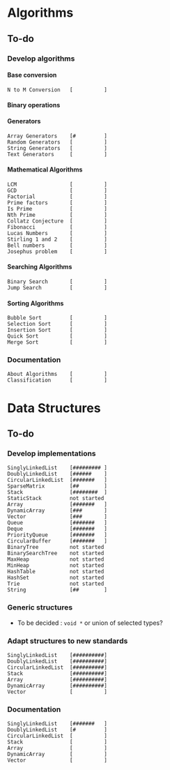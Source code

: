 # Algorithms

## To-do

### Develop algorithms

#### Base conversion

```
N to M Conversion   [          ]
```

#### Binary operations

#### Generators

```
Array Generators    [#         ]
Random Generators   [          ]
String Generators   [          ]
Text Generators     [          ]
```

#### Mathematical Algorithms

```
LCM                 [          ]
GCD                 [          ]
Factorial           [          ]
Prime factors       [          ]
Is Prime            [          ]
Nth Prime           [          ]
Collatz Conjecture  [          ]
Fibonacci           [          ]
Lucas Numbers       [          ]
Stirling 1 and 2    [          ]
Bell numbers        [          ]
Josephus problem    [          ]
```

#### Searching Algorithms

```
Binary Search       [          ]
Jump Search         [          ]
```

#### Sorting Algorithms

```
Bubble Sort         [          ]
Selection Sort      [          ]
Insertion Sort      [          ]
Quick Sort          [          ]
Merge Sort          [          ]
```

### Documentation

```
About Algorithms    [          ]
Classification      [          ]
```


# Data Structures

## To-do

### Develop implementations

```
SinglyLinkedList    [######### ]
DoublyLinkedList    [######    ]
CircularLinkedList  [#######   ]
SparseMatrix        [##        ]
Stack               [########  ]
StaticStack         not started
Array               [#######   ]
DynamicArray        [###       ]
Vector              [###       ]
Queue               [#######   ]
Deque               [#######   ]
PriorityQueue       [#######   ]
CircularBuffer      [#######   ]
BinaryTree          not started
BinarySearchTree    not started
MaxHeap             not started
MinHeap             not started
HashTable           not started
HashSet             not started
Trie                not started
String              [##        ]
```

### Generic structures

* To be decided : ```void *``` or union of selected types?

### Adapt structures to new standards

```
SinglyLinkedList    [##########]
DoublyLinkedList    [##########]
CircularLinkedList  [##########]
Stack               [##########]
Array               [##########]
DynamicArray        [##########]
Vector              [          ]
```

### Documentation

```
SinglyLinkedList    [#######   ]
DoublyLinkedList    [#         ]
CircularLinkedList  [          ]
Stack               [          ]
Array               [          ]
DynamicArray        [          ]
Vector              [          ]
```
